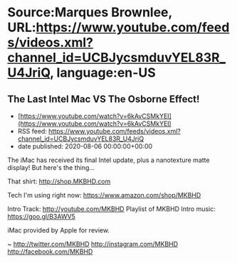 # Source:Marques Brownlee, URL:https://www.youtube.com/feeds/videos.xml?channel_id=UCBJycsmduvYEL83R_U4JriQ, language:en-US

## The Last Intel Mac VS The Osborne Effect!
 - [https://www.youtube.com/watch?v=6kAvCSMkYEI](https://www.youtube.com/watch?v=6kAvCSMkYEI)
 - RSS feed: https://www.youtube.com/feeds/videos.xml?channel_id=UCBJycsmduvYEL83R_U4JriQ
 - date published: 2020-08-06 00:00:00+00:00

The iMac has received its final Intel update, plus a nanotexture matte display! But here's the thing...

That shirt: http://shop.MKBHD.com

Tech I'm using right now: https://www.amazon.com/shop/MKBHD

Intro Track: http://youtube.com/MKBHD
Playlist of MKBHD Intro music: https://goo.gl/B3AWV5

iMac provided by Apple for review.

~
http://twitter.com/MKBHD
http://instagram.com/MKBHD
http://facebook.com/MKBHD

